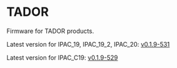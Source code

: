 # TADOR

Firmware for TADOR products.

Latest version for IPAC_19, IPAC_19_2, IPAC_20: [v0.1.9-531](https://github.com/surixArg/tador/tree/main/v0.1.9-531)

Latest version for IPAC_C19: [v0.1.9-529](https://github.com/surixArg/tador/tree/main/v0.1.9-529)
